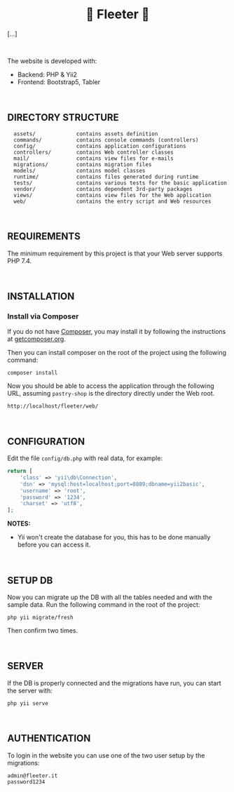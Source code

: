 <p align="center">
    <h1 align="center">🚙 Fleeter 🚙</h1>
</p>

[...]

<br>

The website is developed with:
- Backend: PHP & Yii2
- Frontend: Bootstrap5, Tabler

<br>

DIRECTORY STRUCTURE
-------------------

      assets/             contains assets definition
      commands/           contains console commands (controllers)
      config/             contains application configurations
      controllers/        contains Web controller classes
      mail/               contains view files for e-mails
      migrations/         contains migration files
      models/             contains model classes
      runtime/            contains files generated during runtime
      tests/              contains various tests for the basic application
      vendor/             contains dependent 3rd-party packages
      views/              contains view files for the Web application
      web/                contains the entry script and Web resources

<br>

REQUIREMENTS
------------

The minimum requirement by this project is that your Web server supports PHP 7.4.

<br>

INSTALLATION
------------

### Install via Composer

If you do not have [Composer](http://getcomposer.org/), you may install it by following the instructions
at [getcomposer.org](http://getcomposer.org/doc/00-intro.md#installation-nix).

Then you can install composer on the root of the project using the following command:

~~~
composer install
~~~

Now you should be able to access the application through the following URL, assuming `pastry-shop` is the directory directly under the Web root.

~~~
http://localhost/fleeter/web/
~~~

<br>

CONFIGURATION
-------------

Edit the file `config/db.php` with real data, for example:

```php
return [
    'class' => 'yii\db\Connection',
    'dsn' => 'mysql:host=localhost;port=8889;dbname=yii2basic',
    'username' => 'root',
    'password' => '1234',
    'charset' => 'utf8',
];
```

**NOTES:**
- Yii won't create the database for you, this has to be done manually before you can access it.

<br>

SETUP DB
-------------

Now you can migrate up the DB with all the tables needed and with the sample data. Run the following command in the root of the project:

~~~
php yii migrate/fresh
~~~

Then confirm two times.

<br>

SERVER
-------------

If the DB is properly connected and the migrations have run, you can start the server with:

~~~
php yii serve
~~~

<br>

AUTHENTICATION
-------------

To login in the website you can use one of the two user setup by the migrations:

~~~
admin@fleeter.it
password1234
~~~
